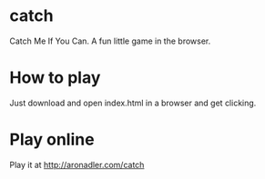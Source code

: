 # catch
Catch Me If You Can. A fun little game in the browser. 

# How to play
Just download and open index.html in a browser and get clicking. 

# Play online
Play it at http://aronadler.com/catch